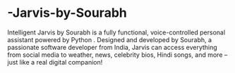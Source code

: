 # -Jarvis-by-Sourabh
Intelligent Jarvis by Sourabh is a fully functional, voice-controlled personal assistant powered by Python . Designed and developed by Sourabh, a passionate software developer from India, Jarvis can access everything from social media to weather, news, celebrity bios, Hindi songs, and more – just like a real digital companion!
